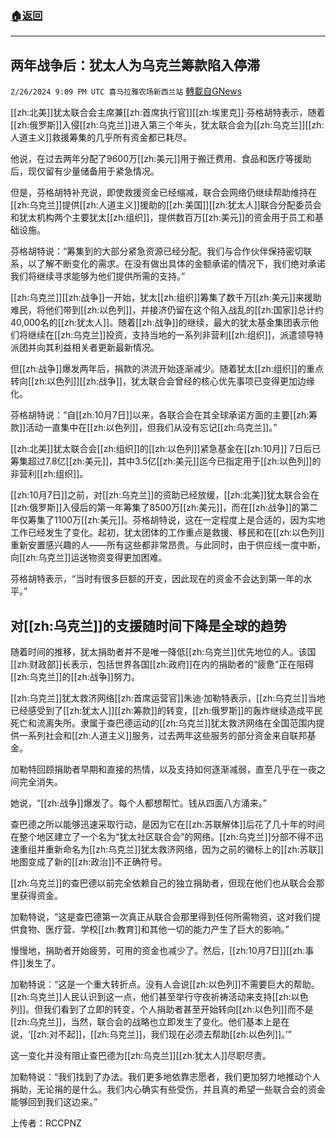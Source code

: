 ###  [:house:返回](README.md)
---


## 两年战争后：犹太人为乌克兰筹款陷入停滞
`2/26/2024 9:09 PM UTC 喜马拉雅农场新西兰站` [轉載自GNews](https://gnews.org/articles/2343267)

[[zh:北美]]犹太联合会主席兼[[zh:首席执行官]][[zh:埃里克]]·芬格胡特表示，随着[[zh:俄罗斯]]入侵[[zh:乌克兰]]进入第三个年头，犹太联合会为[[zh:乌克兰]][[zh:人道主义]]救援筹集的几乎所有资金都已耗尽。

他说，在过去两年分配了9600万[[zh:美元]]用于搬迁费用、食品和医疗等援助后，现仅留有少量储备用于紧急情况。

但是，芬格胡特补充说，即使救援资金已经缩减，联合会网络仍继续帮助维持在[[zh:乌克兰]]提供[[zh:人道主义]]援助的[[zh:美国]][[zh:犹太人]]联合分配委员会和犹太机构两个主要犹太[[zh:组织]]，提供数百万[[zh:美元]]的资金用于员工和基础设施。

芬格胡特说：“筹集到的大部分紧急资源已经分配。我们与合作伙伴保持密切联系，以了解不断变化的需求。在没有做出具体的金额承诺的情况下，我们绝对承诺我们将继续寻求能够为他们提供所需的支持。”

[[zh:乌克兰]][[zh:战争]]一开始，犹太[[zh:组织]]筹集了数千万[[zh:美元]]来援助难民，将他们带到[[zh:以色列]]，并接济仍留在这个陷入战乱的[[zh:国家]]总计约40,000名的[[zh:犹太人]]。随着[[zh:战争]]的继续，最大的犹太基金集团表示他们将继续在[[zh:乌克兰]]投资，支持当地的一系列非营利[[zh:组织]]，派遣领导特派团并向其利益相关者更新最新情况。

但[[zh:战争]]爆发两年后，捐款的洪流开始逐渐减少。随着犹太[[zh:组织]]的重点转向[[zh:以色列]][[zh:战争]]，犹太联合会曾经的核心优先事项已变得更加边缘化。

芬格胡特说：“自[[zh:10月7日]]以来，各联合会在其全球承诺方面的主要[[zh:筹款]]活动一直集中在[[zh:以色列]]，但我们从没有忘记[[zh:乌克兰]]。”

[[zh:北美]]犹太联合会[[zh:组织]]的[[zh:以色列]]紧急基金在[[zh:10月]] 7日后已筹集超过7.8亿[[zh:美元]]，其中3.5亿[[zh:美元]]迄今已指定用于[[zh:以色列]]的非营利[[zh:组织]]。

[[zh:10月7日]]之前，对[[zh:乌克兰]]的资助已经放缓，[[zh:北美]]犹太联合会在[[zh:俄罗斯]]入侵后的第一年筹集了8500万[[zh:美元]]，而在[[zh:战争]]的第二年仅筹集了1100万[[zh:美元]]。芬格胡特说，这在一定程度上是合适的，因为实地工作已经发生了变化。起初，犹太团体的工作重点是救援、移民和在[[zh:以色列]]重新安置感兴趣的人——所有这些都非常昂贵。与此同时，由于供应线一度中断，向[[zh:乌克兰]]运送物资变得更加困难。

芬格胡特表示，“当时有很多巨额的开支，因此现在的资金不会达到第一年的水平。”

## 对[[zh:乌克兰]]的支援随时间下降是全球的趋势

随着时间的推移，犹太捐助者并不是唯一降低[[zh:乌克兰]]优先地位的人。该国[[zh:财政部]]长表示，包括世界各国[[zh:政府]]在内的捐助者的“疲惫”正在阻碍[[zh:乌克兰]]的[[zh:战争]]努力。

[[zh:乌克兰]]犹太救济网络[[zh:首席运营官]]朱迪·加勒特表示，[[zh:乌克兰]]当地已经感受到了[[zh:犹太人]][[zh:筹款]]的转变，[[zh:俄罗斯]]的轰炸继续造成平民死亡和流离失所。隶属于查巴德运动的[[zh:乌克兰]]犹太救济网络在全国范围内提供一系列社会和[[zh:人道主义]]服务，过去两年这些服务的部分资金来自联邦基金。

加勒特回顾捐助者早期和直接的热情，以及支持如何逐渐减弱，直至几乎在一夜之间完全消失。

她说，“[[zh:战争]]爆发了。每个人都想帮忙。钱从四面八方涌来。”

查巴德之所以能够迅速采取行动，是因为它在[[zh:苏联解体]]后花了几十年的时间在整个地区建立了一个名为“犹太社区联合会”的网络。[[zh:乌克兰]]分部不得不迅速重组并重新命名为[[zh:乌克兰]]犹太救济网络，因为之前的徽标上的[[zh:苏联]]地图变成了新的[[zh:政治]]不正确符号。

[[zh:乌克兰]]的查巴德以前完全依赖自己的独立捐助者，但现在他们也从联合会那里获得资金。

加勒特说，“这是查巴德第一次真正从联合会那里得到任何所需物资，这对我们提供食物、医疗营、学校[[zh:教育]]和其他一切的能力产生了巨大的影响。”

慢慢地，捐助者开始疲劳，可用的资金也减少了。然后，[[zh:10月7日]][[zh:事件]]发生了。

加勒特说：“这是一个重大转折点。没有人会说[[zh:以色列]]不需要巨大的帮助。[[zh:乌克兰]]人民认识到这一点，他们甚至举行守夜祈祷活动来支持[[zh:以色列]]。但我们看到了立即的转变，个人捐助者甚至开始转向[[zh:以色列]]而不是[[zh:乌克兰]]，当然，联合会的战略也立即发生了变化。他们基本上是在说，‘[[zh:对不起]]，[[zh:乌克兰]]，我们现在必须去帮助[[zh:以色列]]。’”

这一变化并没有阻止查巴德为[[zh:乌克兰]][[zh:犹太人]]尽职尽责。

加勒特说：“我们找到了办法。我们更多地依靠志愿者，我们更加努力地推动个人捐助，无论捐的是什么。我们内心确实有些受伤，并且真的希望一些联合会的资金能够回到我们这边来。”

上传者：RCCPNZ
